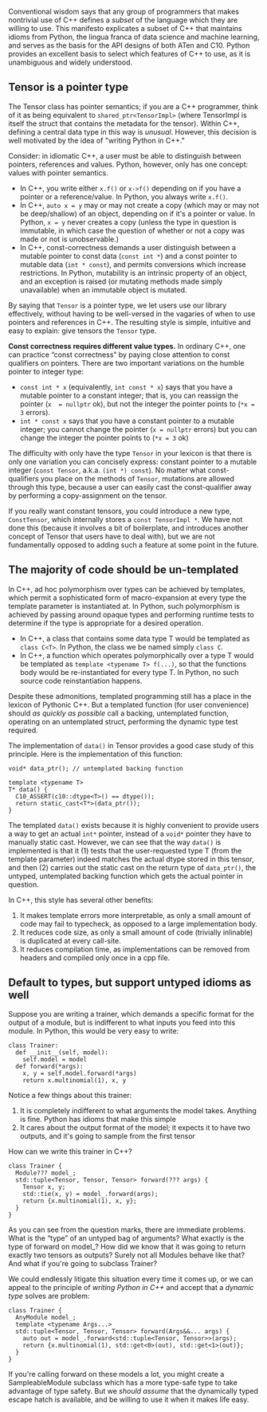 Conventional wisdom says that any group of programmers that makes nontrivial use of C++ defines a *subset* of the language which they are willing to use. This manifesto explicates a subset of C++ that maintains idioms from Python, the lingua franca of data science and machine learning, and serves as the basis for the API designs of both ATen and C10. Python provides an excellent basis to select which features of C++ to use, as it is unambiguous and widely understood.

## Tensor is a pointer type

The Tensor class has pointer semantics; if you are a C++ programmer, think of it as being equivalent to `shared_ptr<TensorImpl>` (where TensorImpl is itself the struct that contains the metadata for the tensor). Within C++, defining a central data type in this way is *unusual*.  However, this decision is well motivated by the idea of "writing Python in C++."

Consider: in idiomatic C++, a user must be able to distinguish between pointers, references and values. Python, however, only has one concept: values with pointer semantics.

* In C++, you write either `x.f()`  or `x->f()` depending on if you have a pointer or a reference/value. In Python, you always write `x.f()`.
* In C++, `auto x = y` may or may not create a copy (which may or may not be deep/shallow) of an object, depending on if it's a pointer or value. In Python, `x = y` never creates a copy (unless the type in question is immutable, in which case the question of whether or not a copy was made or not is unobservable.)
* In C++, const-correctness demands a user distinguish between a mutable pointer to const data (`const int *`) and a const pointer to mutable data (`int * const`), and permits conversions which increase restrictions. In Python, mutability is an intrinsic property of an object, and an exception is raised (or mutating methods made simply unavailable) when an immutable object is mutated.

By saying that `Tensor` is a pointer type, we let users use our library effectively, without having to be well-versed in the vagaries of when to use pointers and references in C++.  The resulting style is simple, intuitive and easy to explain: give tensors the `Tensor` type.

**Const correctness requires different value types.** In ordinary C++, one can practice “const correctness” by paying close attention to const qualifiers on pointers. There are two important variations on the humble pointer to integer type:

* `const int * x` (equivalently, `int const * x`) says that you have a mutable pointer to a constant integer; that is, you can reassign the pointer (`x  = nullptr` ok), but not the integer the pointer points to (`*x = 3` errors).
* `int * const x` says that you have a constant pointer to a mutable integer; you cannot change the pointer (`x = nullptr` errors) but you can change the integer the pointer points to (`*x = 3` ok)

The difficulty with only have the type `Tensor` in your lexicon is that there is only one variation you can concisely express: constant pointer to a mutable integer (`const Tensor`, a.k.a. `(int *) const`). No matter what const-qualifiers you place on the methods of `Tensor`, mutations are allowed through this type, because a user can easily cast the const-qualifier away by performing a copy-assignment on the tensor.

If you really want constant tensors, you could introduce a new type, `ConstTensor`, which internally stores a `const TensorImpl *`. We have not done this (because it involves a bit of boilerplate, and introduces another concept of Tensor that users have to deal with), but we are not fundamentally opposed to adding such a feature at some point in the future.

## The majority of code should be un-templated

In C++, ad hoc polymorphism over types can be achieved by templates, which permit a sophisticated form of macro-expansion at every type the template parameter is instantiated at. In Python, such polymorphism is achieved by passing around opaque types and performing runtime tests to determine if the type is appropriate for a desired operation.

* In C++, a class that contains some data type T would be templated as `class C<T>`. In Python, the class we be named simply `class C`.
* In C++, a function which operates polymorphically over a type T would be templated as `template <typename T> f(...)`, so that the functions body would be re-instantiated for every type T. In Python, no such source code reinstantiation happens.

Despite these admonitions, templated programming still has a place in the lexicon of Pythonic C++. But a templated function (for user convenience) should *as quickly as possible* call a backing, untemplated function, operating on an untemplated struct, performing the dynamic type test required.

The implementation of `data()` in Tensor provides a good case study of this principle. Here is the implementation of this function:

```
void* data_ptr(); // untemplated backing function

template <typename T>
T* data() {
  C10_ASSERT(c10::dtype<T>() == dtype());
  return static_cast<T*>(data_ptr());
}
```

The templated `data()` exists because it is highly convenient to provide users a way to get an actual `int*` pointer, instead of a `void*` pointer they have to manually static cast. However, we can see that the way `data()` is implemented is that it (1) tests that the user-requested type T (from the template parameter) indeed matches the actual dtype stored in this tensor, and then (2) carries out the static cast on the return type of `data_ptr()`, the untyped, untemplated backing function which gets the actual pointer in question.

In C++, this style has several other benefits:

1. It makes template errors more interpretable, as only a small amount of code may fail to typecheck, as opposed to a large implementation body.
2. It reduces code size, as only a small amount of code (trivially inlinable) is duplicated at every call-site.
3. It reduces compilation time, as implementations can be removed from headers and compiled only once in a cpp file.

## Default to types, but support untyped idioms as well

Suppose you are writing a trainer, which demands a specific format for the output of a module, but is indifferent to what inputs you feed into this module. In Python, this would be very easy to write:

```
class Trainer:
  def __init__(self, model):
    self.model = model
  def forward(*args):
    x, y = self.model.forward(*args)
    return x.multinomial(1), x, y
```

Notice a few things about this trainer:

1. It is completely indifferent to what arguments the model takes. Anything is fine. Python has idioms that make this simple
2. It cares about the output format of the model; it expects it to have two outputs, and it's going to sample from the first tensor

How can we write this trainer in C++?

```
class Trainer {
  Module??? model_;
  std::tuple<Tensor, Tensor, Tensor> forward(??? args) {
    Tensor x, y;
    std::tie(x, y) = model_.forward(args);
    return {x.multinomial(1), x, y};
  }
}
```

As you can see from the question marks, there are immediate problems. What is the “type” of an untyped bag of arguments? What exactly is the type of forward on model_? How did we know that it was going to return exactly two tensors as outputs? Surely not all Modules behave like that? And what if you're going to subclass Trainer?

We could endlessly litigate this situation every time it comes up, or we can appeal to the principle of *writing Python in C++* and accept that a *dynamic type* solves are problem:

```
class Trainer {
  AnyModule model_;
  template <typename Args...>
  std::tuple<Tensor, Tensor, Tensor> forward(Args&&... args) {
    auto out = model_.forward<std::tuple<Tensor, Tensor>>(args);
    return {x.multinomial(1), std::get<0>(out), std::get<1>(out)};
  }
}
```

If you're calling forward on these models a lot, you might create a SampleableModule subclass which has a more type-safe type to take advantage of type safety. But we *should assume* that the dynamically typed escape hatch is available, and be willing to use it when it makes life easy.